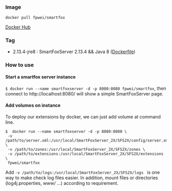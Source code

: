 ### Image
`docker pull fpwei/smartfox`

[Docker Hub](https://hub.docker.com/r/fpwei/smartfox/)

### Tag
- 2.13.4-jre8 : SmartFoxServer 2.13.4 && Java 8 ([Dockerfile](https://github.com/fpwei/docker-smartfox/blob/master/Dockerfile))


### How to use
#### Start a smartfox server instance
`$ docker run --name smartfoxserver -d -p 8080:8080 fpwei/smartfox`, then connect to http://localhost:8080/ will show a simple SmartFoxServer page.

#### Add volumes on instance
To deploy our extensions by docker, we can just add volume at command line.
```
$  docker run --name smartfoxserver -d -p 8080:8080 \
 -v /path/to/server.xml:/usr/local/SmartFoxServer_2X/SFS2X/config/server.xml \
 -v /path/to/zones:/usr/local/SmartFoxServer_2X/SFS2X/zones \
 -v /path/to/extensions:/usr/local/SmartFoxServer_2X/SFS2X/extensions \
 fpwei/smartfox 
```

Add `-v /path/to/logs:/usr/local/SmartFoxServer_2X/SFS2X/logs ` is one way to make check log files easier.
In addition, mount files or directories (log4j.properties, www/ ...) according to requirement.
